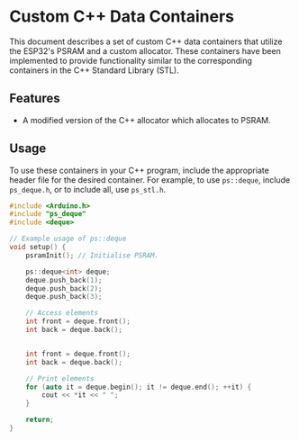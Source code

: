 # Custom C++ Data Containers

This document describes a set of custom C++ data containers that utilize the ESP32's PSRAM and a custom allocator. These containers have been implemented to provide functionality similar to the corresponding containers in the C++ Standard Library (STL).
## Features
- A modified version of the C++ allocator which allocates to PSRAM.

## Usage

To use these containers in your C++ program, include the appropriate header file for the desired container. For example, to use `ps::deque`, include `ps_deque.h`, or to include all, use `ps_stl.h`.

```cpp
#include <Arduino.h>
#include "ps_deque"
#include <deque>

// Example usage of ps::deque
void setup() {
    psramInit(); // Initialise PSRAM.

    ps::deque<int> deque;
    deque.push_back(1);
    deque.push_back(2);
    deque.push_back(3);

    // Access elements
    int front = deque.front();
    int back = deque.back();


    int front = deque.front();
    int back = deque.back();

    // Print elements
    for (auto it = deque.begin(); it != deque.end(); ++it) {
        cout << *it << " ";
    }

    return;
}